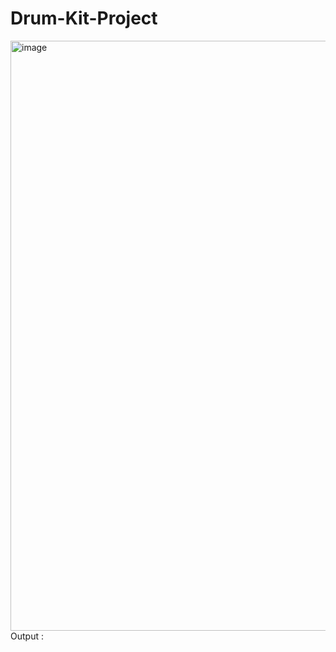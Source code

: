 # Drum-Kit-Project
<img width="944" alt="image" src="https://github.com/priyamsinghh/Drum-Kit-Project/assets/83497025/57835b7d-c12a-4f3d-904a-1c3c2e83a7de">
Output : 
